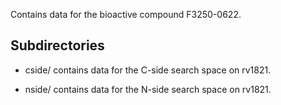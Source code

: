 Contains data for the bioactive compound F3250-0622.

## Subdirectories

- cside/ contains data for the C-side search space on rv1821.

- nside/ contains data for the N-side search space on rv1821.

